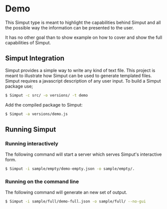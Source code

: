 # Demo

This Simput type is meant to highlight the capabilities behind Simput and all
the possible way the information can be presented to the user.

It has no other goal than to show example on how to cover and show the full
capabilities of Simput.

## Simput Integration

Simput provides a simple way to write any kind of text file.
This project is meant to illustrate how Simput can be used to generate templated files. Simput requires a javascript description of any user input. To build a Simput package use; 

```sh
$ Simput -c src/ -o versions/ -t demo
```

Add the compiled package to Simput:

```sh
$ Simput -a versions/demo.js
```

## Running Simput

### Running interactively
The following command will start a server which serves Simput's interactive form.

```sh
$ Simput -i sample/empty/demo-empty.json -o sample/empty/.
```

### Running on the command line
The following command will generate an new set of output.

```sh
$ Simput -i sample/full/demo-full.json -o sample/full/ --no-gui
```


